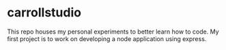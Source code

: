# carrollstudio


This repo houses my personal experiments to better learn how to code. 
My first project is to work on developing a node application using express.
